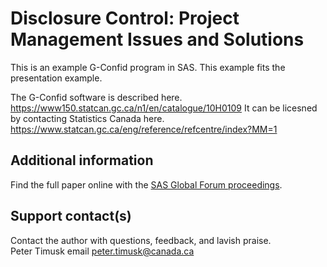 # Disclosure Control: Project Management Issues and Solutions                                                                                           

This is an example G-Confid program in SAS. This example fits the presentation example.

The G-Confid software is described here.
https://www150.statcan.gc.ca/n1/en/catalogue/10H0109
It can be licesned by contacting Statistics Canada here.
https://www.statcan.gc.ca/eng/reference/refcentre/index?MM=1

## Additional information

Find the full paper online with the [SAS Global Forum proceedings](https://www.sas.com/en_us/events/sas-global-forum/program/proceedings.html).

## Support contact(s)

Contact the author with questions, feedback, and lavish praise.    
Peter Timusk 
email peter.timusk@canada.ca
